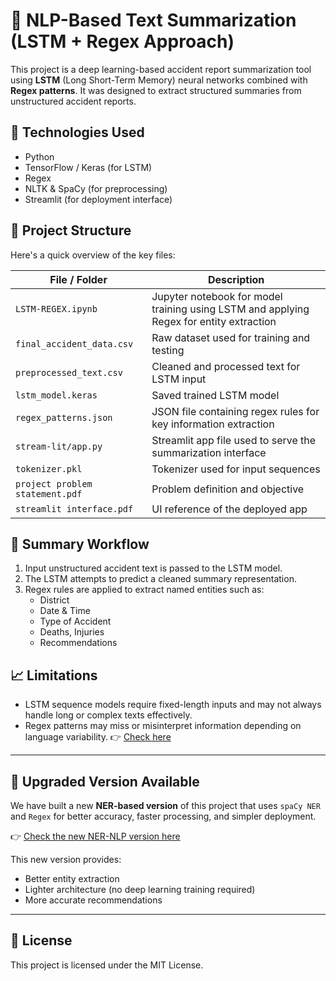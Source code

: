 # 🧠 NLP-Based Text Summarization (LSTM + Regex Approach)

This project is a deep learning-based accident report summarization tool using **LSTM** (Long Short-Term Memory) neural networks combined with **Regex patterns**. It was designed to extract structured summaries from unstructured accident reports.

## 🔧 Technologies Used
- Python
- TensorFlow / Keras (for LSTM)
- Regex
- NLTK & SpaCy (for preprocessing)
- Streamlit (for deployment interface)

## 📂 Project Structure
Here's a quick overview of the key files:

| File / Folder | Description |
|---------------|-------------|
| `LSTM-REGEX.ipynb` | Jupyter notebook for model training using LSTM and applying Regex for entity extraction |
| `final_accident_data.csv` | Raw dataset used for training and testing |
| `preprocessed_text.csv` | Cleaned and processed text for LSTM input |
| `lstm_model.keras` | Saved trained LSTM model |
| `regex_patterns.json` | JSON file containing regex rules for key information extraction |
| `stream-lit/app.py` | Streamlit app file used to serve the summarization interface |
| `tokenizer.pkl` | Tokenizer used for input sequences |
| `project problem statement.pdf` | Problem definition and objective |
| `streamlit interface.pdf` | UI reference of the deployed app |

## 🚀 Summary Workflow
1. Input unstructured accident text is passed to the LSTM model.
2. The LSTM attempts to predict a cleaned summary representation.
3. Regex rules are applied to extract named entities such as:
   - District
   - Date & Time
   - Type of Accident
   - Deaths, Injuries
   - Recommendations

## 📈 Limitations
- LSTM sequence models require fixed-length inputs and may not always handle long or complex texts effectively.
- Regex patterns may miss or misinterpret information depending on language variability.
👉 [Check here]([https://nlp-based-text-summarization-juvi2ceyappzxw6sb7nhjkk.streamlit.app/])
---

## 🔁 Upgraded Version Available

We have built a new **NER-based version** of this project that uses `spaCy NER` and `Regex` for better accuracy, faster processing, and simpler deployment.

👉 [Check the new NER-NLP version here](https://github.com/sulaikhanazrin/NER-NLP)

This new version provides:
- Better entity extraction
- Lighter architecture (no deep learning training required)
- More accurate recommendations

---

## 📄 License
This project is licensed under the MIT License.
